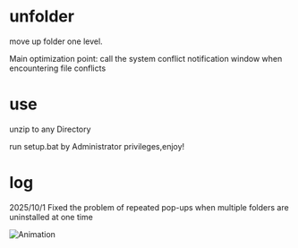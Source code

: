 # unfolder
move up folder one level.

Main optimization point: call the system conflict notification window when encountering file conflicts

# use
unzip to any Directory

run setup.bat by Administrator privileges,enjoy!

# log

2025/10/1 Fixed the problem of repeated pop-ups when multiple folders are uninstalled at one time

![Animation](https://github.com/user-attachments/assets/d85cb6a1-c9ae-454b-b39e-099d1372a8fd)